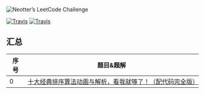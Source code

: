 ![Neotter’s LeetCode Challenge](https://github.com/Neotter/Algorithm/blob/master/Imag/title.png)

[![Travis](https://img.shields.io/badge/Language-Python-green.svg)](https://github.com/Neotter/Algorithm)
[![Travis](https://img.shields.io/badge/Language-Java-Red.svg)](https://github.com/Neotter/Algorithm)

## 汇总

| 序号 | 题目&题解                                                    |
| ---- | ------------------------------------------------------------ |
| 0    | [十大经典排序算法动画与解析，看我就够了！（配代码完全版）](https://mp.weixin.qq.com/s/)
